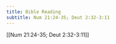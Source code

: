 ```yaml
---
title: Bible Reading
subtitle: Num 21:24-35; Deut 2:32-3:11
---
```


[[Num 21:24-35; Deut 2:32-3:11]]